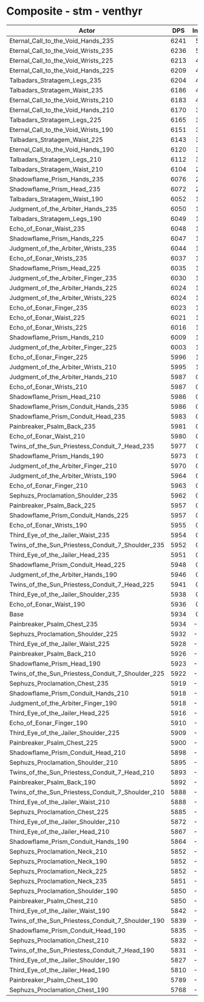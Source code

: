 # Composite - stm - venthyr
| Actor | DPS | Increase |
|---|:---:|:---:|
|Eternal_Call_to_the_Void_Hands_235|6241|5.16%|
|Eternal_Call_to_the_Void_Wrists_235|6236|5.08%|
|Eternal_Call_to_the_Void_Wrists_225|6213|4.70%|
|Eternal_Call_to_the_Void_Hands_225|6209|4.62%|
|Talbadars_Stratagem_Legs_235|6204|4.55%|
|Talbadars_Stratagem_Waist_235|6186|4.23%|
|Eternal_Call_to_the_Void_Wrists_210|6183|4.19%|
|Eternal_Call_to_the_Void_Hands_210|6170|3.97%|
|Talbadars_Stratagem_Legs_225|6165|3.89%|
|Eternal_Call_to_the_Void_Wrists_190|6151|3.64%|
|Talbadars_Stratagem_Waist_225|6143|3.51%|
|Eternal_Call_to_the_Void_Hands_190|6120|3.13%|
|Talbadars_Stratagem_Legs_210|6112|3.00%|
|Talbadars_Stratagem_Waist_210|6104|2.86%|
|Shadowflame_Prism_Hands_235|6076|2.38%|
|Shadowflame_Prism_Head_235|6072|2.32%|
|Talbadars_Stratagem_Waist_190|6052|1.98%|
|Judgment_of_the_Arbiter_Hands_235|6050|1.95%|
|Talbadars_Stratagem_Legs_190|6049|1.93%|
|Echo_of_Eonar_Waist_235|6048|1.92%|
|Shadowflame_Prism_Hands_225|6047|1.89%|
|Judgment_of_the_Arbiter_Wrists_235|6044|1.84%|
|Echo_of_Eonar_Wrists_235|6037|1.72%|
|Shadowflame_Prism_Head_225|6035|1.69%|
|Judgment_of_the_Arbiter_Finger_235|6030|1.61%|
|Judgment_of_the_Arbiter_Hands_225|6024|1.50%|
|Judgment_of_the_Arbiter_Wrists_225|6024|1.50%|
|Echo_of_Eonar_Finger_235|6023|1.49%|
|Echo_of_Eonar_Waist_225|6021|1.46%|
|Echo_of_Eonar_Wrists_225|6016|1.37%|
|Shadowflame_Prism_Hands_210|6009|1.26%|
|Judgment_of_the_Arbiter_Finger_225|6003|1.15%|
|Echo_of_Eonar_Finger_225|5996|1.04%|
|Judgment_of_the_Arbiter_Wrists_210|5995|1.01%|
|Judgment_of_the_Arbiter_Hands_210|5987|0.89%|
|Echo_of_Eonar_Wrists_210|5987|0.89%|
|Shadowflame_Prism_Head_210|5986|0.87%|
|Shadowflame_Prism_Conduit_Hands_235|5986|0.87%|
|Shadowflame_Prism_Conduit_Head_235|5983|0.82%|
|Painbreaker_Psalm_Back_235|5981|0.78%|
|Echo_of_Eonar_Waist_210|5980|0.77%|
|Twins_of_the_Sun_Priestess_Conduit_7_Head_235|5977|0.71%|
|Shadowflame_Prism_Hands_190|5973|0.65%|
|Judgment_of_the_Arbiter_Finger_210|5970|0.60%|
|Judgment_of_the_Arbiter_Wrists_190|5964|0.49%|
|Echo_of_Eonar_Finger_210|5963|0.49%|
|Sephuzs_Proclamation_Shoulder_235|5962|0.46%|
|Painbreaker_Psalm_Back_225|5957|0.37%|
|Shadowflame_Prism_Conduit_Hands_225|5957|0.37%|
|Echo_of_Eonar_Wrists_190|5955|0.34%|
|Third_Eye_of_the_Jailer_Waist_235|5954|0.32%|
|Twins_of_the_Sun_Priestess_Conduit_7_Shoulder_235|5952|0.30%|
|Third_Eye_of_the_Jailer_Head_235|5951|0.27%|
|Shadowflame_Prism_Conduit_Head_225|5948|0.22%|
|Judgment_of_the_Arbiter_Hands_190|5946|0.20%|
|Twins_of_the_Sun_Priestess_Conduit_7_Head_225|5941|0.10%|
|Third_Eye_of_the_Jailer_Shoulder_235|5938|0.06%|
|Echo_of_Eonar_Waist_190|5936|0.03%|
|Base|5934|0.00%|
|Painbreaker_Psalm_Chest_235|5934|-0.01%|
|Sephuzs_Proclamation_Shoulder_225|5932|-0.04%|
|Third_Eye_of_the_Jailer_Waist_225|5928|-0.12%|
|Painbreaker_Psalm_Back_210|5926|-0.14%|
|Shadowflame_Prism_Head_190|5923|-0.19%|
|Twins_of_the_Sun_Priestess_Conduit_7_Shoulder_225|5922|-0.21%|
|Sephuzs_Proclamation_Chest_235|5919|-0.26%|
|Shadowflame_Prism_Conduit_Hands_210|5918|-0.27%|
|Judgment_of_the_Arbiter_Finger_190|5918|-0.28%|
|Third_Eye_of_the_Jailer_Head_225|5916|-0.31%|
|Echo_of_Eonar_Finger_190|5910|-0.42%|
|Third_Eye_of_the_Jailer_Shoulder_225|5909|-0.43%|
|Painbreaker_Psalm_Chest_225|5900|-0.58%|
|Shadowflame_Prism_Conduit_Head_210|5898|-0.62%|
|Sephuzs_Proclamation_Shoulder_210|5895|-0.66%|
|Twins_of_the_Sun_Priestess_Conduit_7_Head_210|5893|-0.70%|
|Painbreaker_Psalm_Back_190|5892|-0.71%|
|Twins_of_the_Sun_Priestess_Conduit_7_Shoulder_210|5888|-0.78%|
|Third_Eye_of_the_Jailer_Waist_210|5888|-0.78%|
|Sephuzs_Proclamation_Chest_225|5885|-0.84%|
|Third_Eye_of_the_Jailer_Shoulder_210|5872|-1.05%|
|Third_Eye_of_the_Jailer_Head_210|5867|-1.14%|
|Shadowflame_Prism_Conduit_Hands_190|5864|-1.19%|
|Sephuzs_Proclamation_Neck_210|5852|-1.39%|
|Sephuzs_Proclamation_Neck_190|5852|-1.40%|
|Sephuzs_Proclamation_Neck_225|5852|-1.40%|
|Sephuzs_Proclamation_Neck_235|5851|-1.41%|
|Sephuzs_Proclamation_Shoulder_190|5850|-1.42%|
|Painbreaker_Psalm_Chest_210|5850|-1.43%|
|Third_Eye_of_the_Jailer_Waist_190|5842|-1.55%|
|Twins_of_the_Sun_Priestess_Conduit_7_Shoulder_190|5839|-1.62%|
|Shadowflame_Prism_Conduit_Head_190|5835|-1.67%|
|Sephuzs_Proclamation_Chest_210|5832|-1.74%|
|Twins_of_the_Sun_Priestess_Conduit_7_Head_190|5831|-1.75%|
|Third_Eye_of_the_Jailer_Shoulder_190|5827|-1.82%|
|Third_Eye_of_the_Jailer_Head_190|5810|-2.10%|
|Painbreaker_Psalm_Chest_190|5789|-2.44%|
|Sephuzs_Proclamation_Chest_190|5768|-2.81%|
